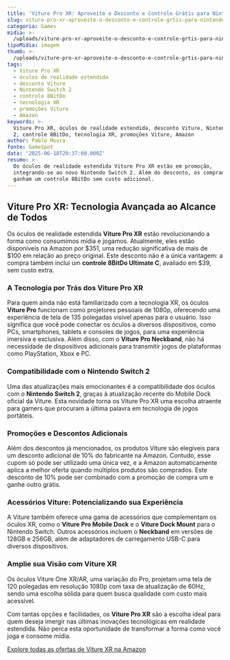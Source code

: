 ```yaml
---
title: 'Viture Pro XR: Aproveite o Desconto e Controle Grátis para Nintendo Switch 2'
slug: viture-pro-xr-aproveite-o-desconto-e-controle-grtis-para-nintendo-switch-2
categoria: Games
midia: >-
  /uploads/viture-pro-xr-aproveite-o-desconto-e-controle-grtis-para-nintendo-switch-2-thumb.jpg
tipoMidia: imagem
thumb: >-
  /uploads/viture-pro-xr-aproveite-o-desconto-e-controle-grtis-para-nintendo-switch-2-thumb.jpg
tags:
  - Viture Pro XR
  - óculos de realidade estendida
  - desconto Viture
  - Nintendo Switch 2
  - controle 8BitDo
  - tecnologia XR
  - promoções Viture
  - Amazon
keywords: >-
  Viture Pro XR, óculos de realidade estendida, desconto Viture, Nintendo Switch
  2, controle 8BitDo, tecnologia XR, promoções Viture, Amazon
author: Pablo Moura
fonte: GameSpot
data: '2025-06-18T20:37:00.000Z'
resumo: >-
  Os óculos de realidade estendida Viture Pro XR estão em promoção,
  integrando-se ao novo Nintendo Switch 2. Além do desconto, os compradores
  ganham um controle 8BitDo sem custo adicional.
---
```


## Viture Pro XR: Tecnologia Avançada ao Alcance de Todos

Os óculos de realidade estendida **Viture Pro XR** estão revolucionando a forma como consumimos mídia e jogamos. Atualmente, eles estão disponíveis na Amazon por $351, uma redução significativa de mais de $100 em relação ao preço original. Este desconto não é a única vantagem: a compra também inclui um **controle 8BitDo Ultimate C**, avaliado em $39, sem custo extra.

### A Tecnologia por Trás dos Viture Pro XR

Para quem ainda não está familiarizado com a tecnologia XR, os óculos **Viture Pro** funcionam como projetores pessoais de 1080p, oferecendo uma experiência de tela de 135 polegadas visível apenas para o usuário. Isso significa que você pode conectar os óculos a diversos dispositivos, como PCs, smartphones, tablets e consoles de jogos, para uma experiência imersiva e exclusiva. Além disso, com o **Viture Pro Neckband**, não há necessidade de dispositivos adicionais para transmitir jogos de plataformas como PlayStation, Xbox e PC.

### Compatibilidade com o Nintendo Switch 2

Uma das atualizações mais emocionantes é a compatibilidade dos óculos com o **Nintendo Switch 2**, graças à atualização recente do Mobile Dock oficial da Viture. Esta novidade torna os Viture Pro XR uma escolha atraente para gamers que procuram a última palavra em tecnologia de jogos portáteis.

### Promoções e Descontos Adicionais

Além dos descontos já mencionados, os produtos Viture são elegíveis para um desconto adicional de 10% do fabricante na Amazon. Contudo, esse cupom só pode ser utilizado uma única vez, e a Amazon automaticamente aplica a melhor oferta quando múltiplos produtos são comprados. Este desconto de 10% pode ser combinado com a promoção de compra um e ganhe outro grátis.

### Acessórios Viture: Potencializando sua Experiência

A Viture também oferece uma gama de acessórios que complementam os óculos XR, como o **Viture Pro Mobile Dock** e o **Viture Dock Mount** para o Nintendo Switch. Outros acessórios incluem o **Neckband** em versões de 128GB e 256GB, além de adaptadores de carregamento USB-C para diversos dispositivos. 

### Amplie sua Visão com Viture XR

Os óculos Viture One XR/AR, uma variação do Pro, projetam uma tela de 120 polegadas em resolução 1080p com taxa de atualização de 60Hz, sendo uma escolha sólida para quem busca qualidade com custo mais acessível. 

Com tantas opções e facilidades, os **Viture Pro XR** são a escolha ideal para quem deseja imergir nas últimas inovações tecnológicas em realidade estendida. Não perca esta oportunidade de transformar a forma como você joga e consome mídia.

[Explore todas as ofertas de Viture XR na Amazon](https://amzn.to/45oEKMO)
